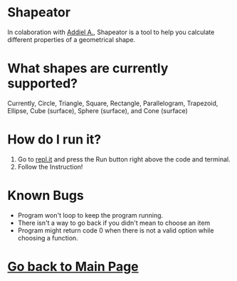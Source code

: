 # Shapeator


In colaboration with [Addiel A.](https://github.com/Speedmirage), Shapeator is a tool to help you calculate different properties of a geometrical shape. 


# What shapes are currently supported?

Currently, Circle, Triangle, Square, Rectangle, Parallelogram, Trapezoid, Ellipse, Cube (surface), Sphere (surface), and Cone (surface)

# How do I run it?

1. Go to [repl.it](https://repl.it/FDFZ/2) and press the Run button right above the code and terminal. 
2. Follow the Instruction!

# Known Bugs

* Program won't loop to keep the program running. 
* There isn't a way to go back if you didn't mean to choose an item
* Program might return code 0 when there is not a valid option while choosing a function. 


# [Go back to Main Page](https://erickjreyes.me)
